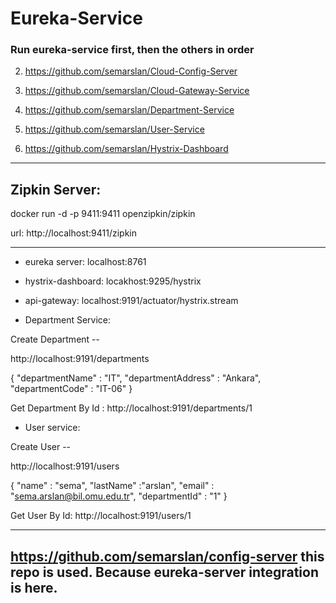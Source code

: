 # Eureka-Service

### Run eureka-service first, then the others in order


2. https://github.com/semarslan/Cloud-Config-Server 

3. https://github.com/semarslan/Cloud-Gateway-Service

4. https://github.com/semarslan/Department-Service

5. https://github.com/semarslan/User-Service

6. https://github.com/semarslan/Hystrix-Dashboard


-----------

## Zipkin Server:

docker run -d -p 9411:9411 openzipkin/zipkin

url: http://localhost:9411/zipkin


-------------------

* eureka server: localhost:8761
* hystrix-dashboard: locakhost:9295/hystrix
* api-gateway: localhost:9191/actuator/hystrix.stream


* Department Service:

Create Department -- 

http://localhost:9191/departments 

{
	"departmentName" : "IT",
	"departmentAddress" : "Ankara",
	"departmentCode" : "IT-06"
}

Get Department By Id : http://localhost:9191/departments/1

* User service: 

Create User --

http://localhost:9191/users

{
	"name" : "sema",
	"lastName" :"arslan",
	"email" : "sema.arslan@bil.omu.edu.tr",
	"departmentId" : "1"
}

Get User By Id: http://localhost:9191/users/1

------------

## https://github.com/semarslan/config-server this repo is used. Because eureka-server integration is here.



